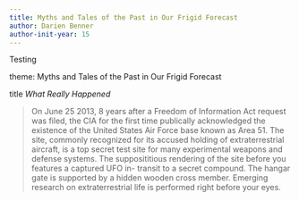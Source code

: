 ```yaml
---
title: Myths and Tales of the Past in Our Frigid Forecast
author: Darien Benner
author-init-year: 15
---
```


Testing

<!-- excerpt -->

theme: Myths and Tales of the Past in Our Frigid Forecast

title *What Really Happened*

> On June 25 2013, 8 years after a Freedom of Information Act request was filed, the CIA for the first time publically acknowledged the existence of the United States Air Force base known as Area 51. The site, commonly recognized for its accused holding of extraterrestrial aircraft, is a top secret test site for many experimental weapons and defense systems. The supposititious rendering of the site before you features a captured UFO in- transit to a secret compound. The hangar gate is supported by a hidden wooden cross member. Emerging research on extraterrestrial life is performed right before your eyes.
